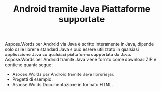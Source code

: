 ﻿---
title: Android tramite Java Piattaforme supportate
second_title: Aspose.Words per Java
articleTitle: Aspose.Words per Android tramite Java Piattaforme supportate
linktitle: Aspose.Words per Android tramite Java Piattaforme supportate
description: "Aspose.Words per Android tramite Java Piattaforme supportate."
type: docs
weight: 40
url: /it/java/aspose-words-for-android-via-java-supported-platforms/
timestamp: 2024-01-27-14-07-04
---

Aspose.Words per Android via Java è scritto interamente in Java, dipende solo dalle librerie standard Java e può essere utilizzato in qualsiasi applicazione Java su qualsiasi piattaforma supportata da Java. Aspose.Words per Android tramite Java viene fornito come download ZIP e contiene quanto segue:

- Aspose.Words per Android tramite Java libreria jar.
- Progetti di esempio.
- Aspose.Words Documentazione in formato HTML.






